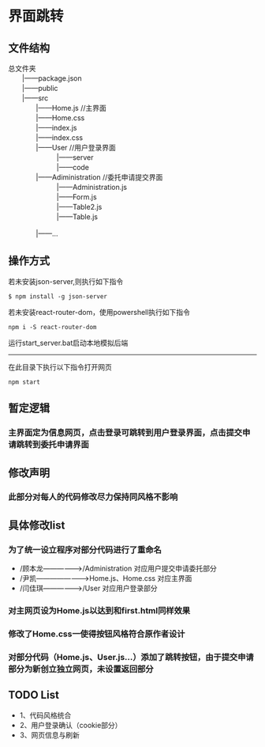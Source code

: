 # 界面跳转
## 文件结构
总文件夹　　  
　　|——package.json  
　　|——public  
　　|——src  
　　　　|——Home.js //主界面   
　　　　|——Home.css  
　　　　|——index.js    
　　　　|——index.css    
　　　　|——User //用户登录界面   
　　　　　　　|——server    
　　　　　　　|——code   
　　　　|——Adiministration //委托申请提交界面  
　　　　　　　|——Administration.js  
　　　　　　　|——Form.js  
　　　　　　　|——Table2.js  
　　　　　　　|——Table.js    
 
　　　　|——...  
## 操作方式
若未安装json-server,则执行如下指令
```
$ npm install -g json-server
```
若未安装react-router-dom，使用powershell执行如下指令
```
npm i -S react-router-dom
```
运行start_server.bat启动本地模拟后端  
      
---

在此目录下执行以下指令打开网页
```
npm start
```
## 暂定逻辑
### 主界面定为信息网页，点击登录可跳转到用户登录界面，点击提交申请跳转到委托申请界面
## 修改声明
### 此部分对每人的代码修改尽力保持同风格不影响
## 具体修改list
### 为了统一设立程序对部分代码进行了重命名
* /顾本龙——————>/Administration 对应用户提交申请委托部分
* /尹凯————————>Home.js、Home.css 对应主界面
* /闫佳琪——————>/User 对应用户登录部分
### 对主网页设为Home.js以达到和first.html同样效果
### 修改了Home.css一使得按钮风格符合原作者设计
### 对部分代码（Home.js、User.js...）添加了跳转按钮，由于提交申请部分为新创立独立网页，未设置返回部分
## TODO List
*  1、代码风格统合
*  2、用户登录确认（cookie部分）
*  3、网页信息与刷新


